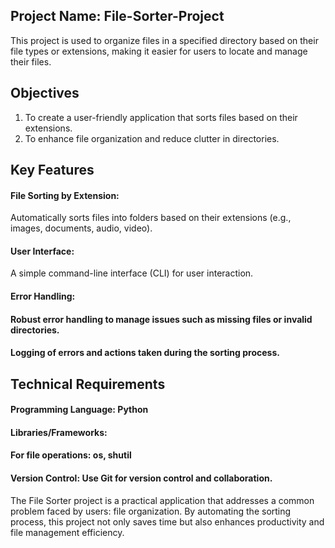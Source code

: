 ## Project Name: File-Sorter-Project
This project  is used to organize files in a specified directory based on their file types or extensions, making it easier for users to locate and manage their files.

## Objectives
  1. To create a user-friendly application that sorts files based on their extensions.
  2. To enhance file organization and reduce clutter in directories.
  
## Key Features
  #### File Sorting by Extension:
  Automatically sorts files into folders based on their extensions (e.g., images, documents, audio, video).

  #### User Interface:
  A simple command-line interface (CLI) for user interaction.

  #### Error Handling:
  #### Robust error handling to manage issues such as missing files or invalid directories.
  #### Logging of errors and actions taken during the sorting process.
  
## Technical Requirements
  #### Programming Language: Python
  #### Libraries/Frameworks:
  #### For file operations: os, shutil
  #### Version Control: Use Git for version control and collaboration.


The File Sorter project is a practical application that addresses a common problem faced by users: file organization. By automating the sorting process, this project not only saves time but also enhances productivity and file management efficiency.
